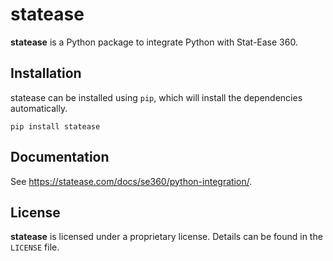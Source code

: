 # statease

**statease** is a Python package to integrate Python with Stat-Ease 360.

## Installation

statease can be installed using `pip`, which will install the dependencies
automatically.

    pip install statease

## Documentation

See https://statease.com/docs/se360/python-integration/.

## License

**statease** is licensed under a proprietary license. Details can be found in the `LICENSE` file.
